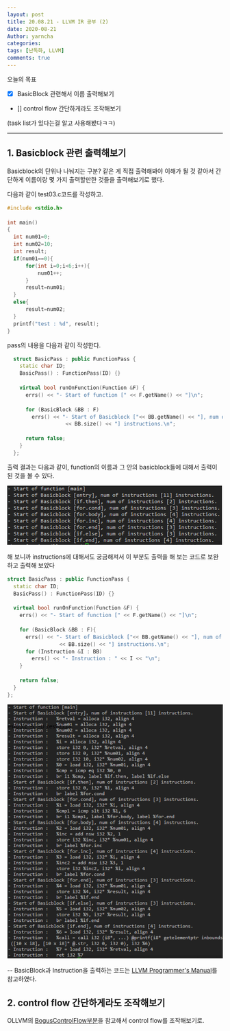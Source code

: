 ```yaml
---
layout: post
title: 20.08.21 - LLVM IR 공부 (2)
date: 2020-08-21
Author: yarncha
categories:
tags: [난독화, LLVM]
comments: true
---
```


오늘의 목표

- [x] BasicBlock 관련해서 이름 출력해보기
- [] control flow 간단하게라도 조작해보기

(task list가 있다는걸 알고 사용해봤다ㅋㅋ)

---------------

## 1. Basicblock 관련 출력해보기

Basicblock의 단위나 나눠지는 구분? 같은 게 직접 출력해봐야 이해가 될 것 같아서 간단하게 이름이랑 몇 가지 출력할만한 것들을 출력해보기로 했다.

다음과 같이 test03.c코드를 작성하고.
```c
#include <stdio.h>

int main()
{
  int num01=0;
  int num02=10;
  int result;
  if(num01==0){
      for(int i=0;i<6;i++){
          num01++;
      }
      result=num01;
  }
  else{
      result=num02;
  }
  printf("test : %d", result);
}
```
pass의 내용을 다음과 같이 작성한다.
```cpp
  struct BasicPass : public FunctionPass {
    static char ID;
    BasicPass() : FunctionPass(ID) {}

    virtual bool runOnFunction(Function &F) {
      errs() << "- Start of function [" << F.getName() << "]\n";

      for (BasicBlock &BB : F)
        errs() << "- Start of Basicblock ["<< BB.getName() << "], num of instructions ["
                   << BB.size() << "] instructions.\n";

      return false;
    }
  };
```

출력 결과는 다음과 같이, function의 이름과 그 안의 basicblock들에 대해서 출력이 된 것을 볼 수 있다.

![img](<\images\14_01.png>)


해 보니까 instructions에 대해서도 궁금해져서 이 부분도 출력을 해 보는 코드로 보완하고 출력해 보았다
```cpp
struct BasicPass : public FunctionPass {
  static char ID;
  BasicPass() : FunctionPass(ID) {}

  virtual bool runOnFunction(Function &F) {
    errs() << "- Start of function [" << F.getName() << "]\n";

    for (BasicBlock &BB : F){
      errs() << "- Start of Basicblock ["<< BB.getName() << "], num of instructions ["
                 << BB.size() << "] instructions.\n";
      for (Instruction &I : BB)
        errs() << "- Instruction : " << I << "\n";
    }

    return false;
  }
};
```

![img](<\images\14_02.png>)



-- BasicBlock과 Instruction을 출력하는 코드는 [LLVM Programmer's Manual]를 참고하였다.

## 2. control flow 간단하게라도 조작해보기

OLLVM의 [BogusControlFlow부분]을 참고해서 control flow를 조작해보기로.


<!-- References -->

[LLVM Programmer's Manual]: https://llvm.org/docs/ProgrammersManual.html#iterating-over-the-basicblock-in-a-function "출력 코드"

[BogusControlFlow부분]: https://github.com/obfuscator-llvm/obfuscator/blob/llvm-4.0/lib/Transforms/Obfuscation/BogusControlFlow.cpp "bcf"
